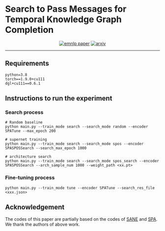 # Search to Pass Messages for Temporal Knowledge Graph Completion
<p align="center">
<a href="https://preview.aclanthology.org/emnlp-22-ingestion/2022.findings-emnlp.458/"><img src="https://img.shields.io/badge/EMNLP%202022-Findings-brightgreen.svg" alt="emnlp paper"></a>
<a href="https://arxiv.org/abs/2210.16740"><img src="http://img.shields.io/badge/arxiv-abs-green.svg" alt="arxiv"></a>
</p>

---

## Requirements
```text
python=3.8
torch==1.9.0+cu111
dgl+cu111==0.6.1
```

## Instructions to run the experiment

### Search process
```shell
# Random baseline
python main.py --train_mode search --search_mode random --encoder SPATune --max_epoch 200

# supernet training
python main.py --train_mode search --search_mode spos --encoder SPASPOSSearch --search_max_epoch 1000

# architecture search
python main.py --train_mode search --search_mode spos_search --encoder SPASPOSSearch --arch_sample_num 1000 --weight_path <xx.pt>
```
### Fine-tuning process
```shell
python main.py --train_mode tune --encoder SPATune --search_res_file <xxx.json>
```
## Acknowledgement
The codes of this paper are partially based on the codes of [SANE](https://github.com/AutoML-Research/SANE) and [SPA](https://github.com/striderdu/SPA). We thank the authors of above work.
